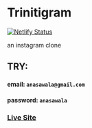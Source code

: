 # Trinitigram
[![Netlify Status](https://api.netlify.com/api/v1/badges/a0f8b64d-66df-44e4-83ce-e7f1ba5e7d5a/deploy-status)](https://app.netlify.com/sites/trinitigram/deploys)

an instagram clone 


## TRY:
#### email: `anasawala@gmail.com`
#### password: `anasawala`

### [Live Site](https://trinitigram.netlify.app)
